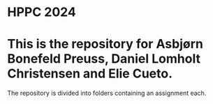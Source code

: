 # HPPC 2024
# This is the repository for Asbjørn Bonefeld Preuss, Daniel Lomholt Christensen and Elie Cueto.

The repository is divided into folders containing an assignment each.
